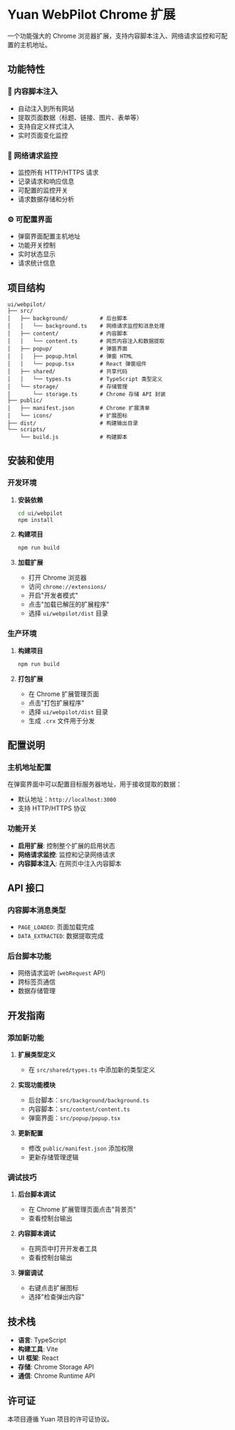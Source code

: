 # Yuan WebPilot Chrome 扩展

一个功能强大的 Chrome 浏览器扩展，支持内容脚本注入、网络请求监控和可配置的主机地址。

## 功能特性

### 🎯 内容脚本注入

- 自动注入到所有网站
- 提取页面数据（标题、链接、图片、表单等）
- 支持自定义样式注入
- 实时页面变化监控

### 📡 网络请求监控

- 监控所有 HTTP/HTTPS 请求
- 记录请求和响应信息
- 可配置的监控开关
- 请求数据存储和分析

### ⚙️ 可配置界面

- 弹窗界面配置主机地址
- 功能开关控制
- 实时状态显示
- 请求统计信息

## 项目结构

```
ui/webpilot/
├── src/
│   ├── background/          # 后台脚本
│   │   └── background.ts    # 网络请求监控和消息处理
│   ├── content/             # 内容脚本
│   │   └── content.ts       # 网页内容注入和数据提取
│   ├── popup/               # 弹窗界面
│   │   ├── popup.html       # 弹窗 HTML
│   │   └── popup.tsx        # React 弹窗组件
│   ├── shared/              # 共享代码
│   │   └── types.ts         # TypeScript 类型定义
│   └── storage/             # 存储管理
│       └── storage.ts       # Chrome 存储 API 封装
├── public/
│   ├── manifest.json        # Chrome 扩展清单
│   └── icons/               # 扩展图标
├── dist/                    # 构建输出目录
└── scripts/
    └── build.js             # 构建脚本
```

## 安装和使用

### 开发环境

1. **安装依赖**

   ```bash
   cd ui/webpilot
   npm install
   ```

2. **构建项目**

   ```bash
   npm run build
   ```

3. **加载扩展**
   - 打开 Chrome 浏览器
   - 访问 `chrome://extensions/`
   - 开启"开发者模式"
   - 点击"加载已解压的扩展程序"
   - 选择 `ui/webpilot/dist` 目录

### 生产环境

1. **构建项目**

   ```bash
   npm run build
   ```

2. **打包扩展**
   - 在 Chrome 扩展管理页面
   - 点击"打包扩展程序"
   - 选择 `ui/webpilot/dist` 目录
   - 生成 `.crx` 文件用于分发

## 配置说明

### 主机地址配置

在弹窗界面中可以配置目标服务器地址，用于接收提取的数据：

- 默认地址：`http://localhost:3000`
- 支持 HTTP/HTTPS 协议

### 功能开关

- **启用扩展**: 控制整个扩展的启用状态
- **网络请求监控**: 监控和记录网络请求
- **内容脚本注入**: 在网页中注入内容脚本

## API 接口

### 内容脚本消息类型

- `PAGE_LOADED`: 页面加载完成
- `DATA_EXTRACTED`: 数据提取完成

### 后台脚本功能

- 网络请求监听 (`webRequest` API)
- 跨标签页通信
- 数据存储管理

## 开发指南

### 添加新功能

1. **扩展类型定义**

   - 在 `src/shared/types.ts` 中添加新的类型定义

2. **实现功能模块**

   - 后台脚本：`src/background/background.ts`
   - 内容脚本：`src/content/content.ts`
   - 弹窗界面：`src/popup/popup.tsx`

3. **更新配置**
   - 修改 `public/manifest.json` 添加权限
   - 更新存储管理逻辑

### 调试技巧

1. **后台脚本调试**

   - 在 Chrome 扩展管理页面点击"背景页"
   - 查看控制台输出

2. **内容脚本调试**

   - 在网页中打开开发者工具
   - 查看控制台输出

3. **弹窗调试**
   - 右键点击扩展图标
   - 选择"检查弹出内容"

## 技术栈

- **语言**: TypeScript
- **构建工具**: Vite
- **UI 框架**: React
- **存储**: Chrome Storage API
- **通信**: Chrome Runtime API

## 许可证

本项目遵循 Yuan 项目的许可证协议。
